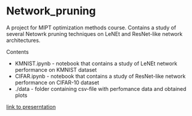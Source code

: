 # Network_pruning
A project for MIPT optimization methods course. Contains a study of several Netowrk pruning techniques on LeNEt and ResNet-like network architectures.

Contents
- KMNIST.ipynb - notebook that contains a study of LeNEt network performance on KMNIST dataset
- CIFAR.ipynb - notebook that contains a study of ResNet-like network performance on CIFAR-10 dataset
- ./data - folder containing csv-file with perfomance data and obtained plots

[link to preserntation](https://docs.google.com/presentation/d/19eFREALtDECCuXYZqNnKgN6YY0A9rfa_/edit?usp=share_link&ouid=118214310211945705934&rtpof=true&sd=true)
